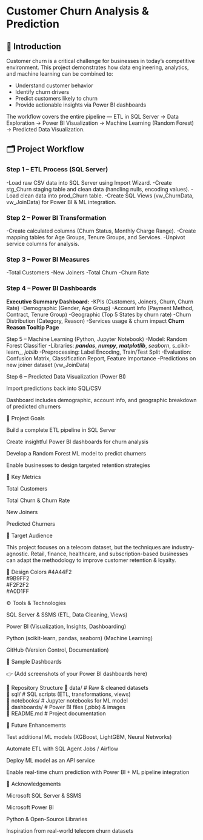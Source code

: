# Customer Churn Analysis & Prediction
## 🚀 Introduction

Customer churn is a critical challenge for businesses in today’s competitive environment. This project demonstrates how data engineering, analytics, and machine learning can be combined to:
- Understand customer behavior
- Identify churn drivers
- Predict customers likely to churn
- Provide actionable insights via Power BI dashboards

The workflow covers the entire pipeline — ETL in SQL Server → Data Exploration → Power BI Visualization → Machine Learning (Random Forest) → Predicted Data Visualization.

## 🗂️ Project Workflow
### Step 1 – ETL Process (SQL Server)
-Load raw CSV data into SQL Server using Import Wizard.
-Create stg_Churn staging table and clean data (handling nulls, encoding values).
-Load clean data into prod_Churn table.
-Create SQL Views (vw_ChurnData, vw_JoinData) for Power BI & ML integration.

### Step 2 – Power BI Transformation
-Create calculated columns (Churn Status, Monthly Charge Range).
-Create mapping tables for Age Groups, Tenure Groups, and Services.
-Unpivot service columns for analysis.

### Step 3 – Power BI Measures
-Total Customers
-New Joiners
-Total Churn
-Churn Rate

### Step 4 – Power BI Dashboards
**Executive Summary Dashboard:**
-KPIs (Customers, Joiners, Churn, Churn Rate)
-Demographic (Gender, Age Group)
-Account Info (Payment Method, Contract, Tenure Group)
-Geographic (Top 5 States by churn rate)
-Churn Distribution (Category, Reason)
-Services usage & churn impact
**Churn Reason Tooltip Page**

Step 5 – Machine Learning (Python, Jupyter Notebook)
-Model: Random Forest Classifier
-Libraries: _**pandas**_, _**numpy**_, **_matplotlib_**, _seaborn_, s_cikit-learn_, _joblib_
-Preprocessing: Label Encoding, Train/Test Split
-Evaluation: Confusion Matrix, Classification Report, Feature Importance
-Predictions on new joiner dataset (vw_JoinData)

Step 6 – Predicted Data Visualization (Power BI)

Import predictions back into SQL/CSV

Dashboard includes demographic, account info, and geographic breakdown of predicted churners

🎯 Project Goals

Build a complete ETL pipeline in SQL Server

Create insightful Power BI dashboards for churn analysis

Develop a Random Forest ML model to predict churners

Enable businesses to design targeted retention strategies

📌 Key Metrics

Total Customers

Total Churn & Churn Rate

New Joiners

Predicted Churners

👥 Target Audience

This project focuses on a telecom dataset, but the techniques are industry-agnostic. Retail, finance, healthcare, and subscription-based businesses can adapt the methodology to improve customer retention & loyalty.

🎨 Design Colors
#4A44F2  
#9B9FF2  
#F2F2F2  
#A0D1FF  

⚙️ Tools & Technologies

SQL Server & SSMS (ETL, Data Cleaning, Views)

Power BI (Visualization, Insights, Dashboarding)

Python (scikit-learn, pandas, seaborn) (Machine Learning)

GitHub (Version Control, Documentation)

📸 Sample Dashboards

👉 (Add screenshots of your Power BI dashboards here)

📂 Repository Structure
📁 data/                 # Raw & cleaned datasets  
📁 sql/                  # SQL scripts (ETL, transformations, views)  
📁 notebooks/            # Jupyter notebooks for ML model  
📁 dashboards/           # Power BI files (.pbix) & images  
📄 README.md             # Project documentation  

🔮 Future Enhancements

Test additional ML models (XGBoost, LightGBM, Neural Networks)

Automate ETL with SQL Agent Jobs / Airflow

Deploy ML model as an API service

Enable real-time churn prediction with Power BI + ML pipeline integration

🙌 Acknowledgements

Microsoft SQL Server & SSMS

Microsoft Power BI

Python & Open-Source Libraries

Inspiration from real-world telecom churn datasets

